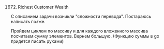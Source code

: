 1672. Richest Customer Wealth

С описанием задачи возникли "сложности перевода". Постараюсь написать позже.

Пройдем циклом по массиву и для каждого вложенного массива посчитаем сумму элементов. Вернем большую. (Функцию суммы в go придется писать руками)